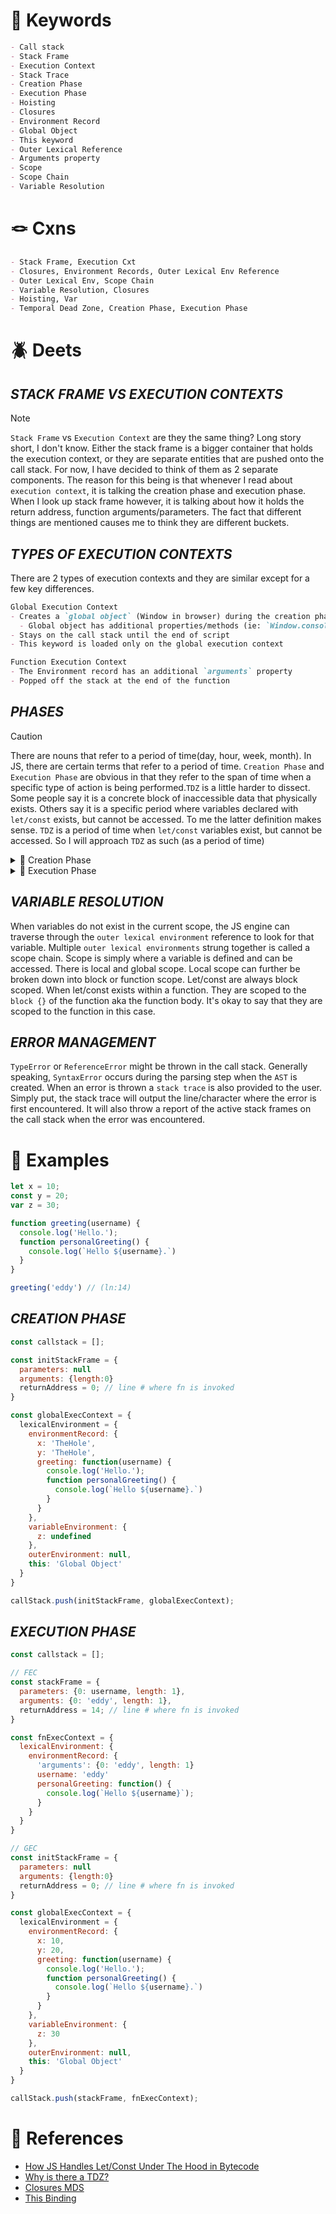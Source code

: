 <!--==================-->
# 🔑 Keywords
<!--==================-->
```md
- Call stack
- Stack Frame
- Execution Context
- Stack Trace
- Creation Phase
- Execution Phase
- Hoisting
- Closures
- Environment Record
- Global Object
- This keyword
- Outer Lexical Reference
- Arguments property
- Scope
- Scope Chain
- Variable Resolution
```
<!--==================-->
# 🪢 Cxns
<!--==================-->
```md
- Stack Frame, Execution Cxt
- Closures, Environment Records, Outer Lexical Env Reference
- Outer Lexical Env, Scope Chain
- Variable Resolution, Closures
- Hoisting, Var
- Temporal Dead Zone, Creation Phase, Execution Phase
```

<!--==================-->
# 🪲 Deets
<!--==================-->
## _STACK FRAME VS EXECUTION CONTEXTS_
> [!Note]
> `Stack Frame` vs `Execution Context` are they the same thing? Long story short, I don't know. Either the stack frame is a bigger container that holds the execution context, or they are separate entities that are pushed onto the call stack. For now, I have decided to think of them as 2 separate components. The reason for this being is that whenever I read about `execution context`, it is talking the creation phase and execution phase. When I look up stack frame however, it is talking about how it holds the return address, function arguments/parameters. The fact that different things are mentioned causes me to think they are different buckets.

## _TYPES OF EXECUTION CONTEXTS_
There are 2 types of execution contexts and they are similar except for a few key differences.

```md
Global Execution Context
- Creates a `global object` (Window in browser) during the creation phase
  - Global object has additional properties/methods (ie: `Window.console`)
- Stays on the call stack until the end of script
- This keyword is loaded only on the global execution context

Function Execution Context
- The Environment record has an additional `arguments` property
- Popped off the stack at the end of the function
```

## _PHASES_
> [!Caution]
> There are nouns that refer to a period of time(day, hour, week, month). In JS, there are certain terms that refer to a period of time. `Creation Phase` and `Execution Phase` are obvious in that they refer to the span of time when a specific type of action is being performed.`TDZ` is a little harder to dissect. Some people say it is a concrete block of inaccessible data that physically exists. Others say it is a specific period where variables declared with `let/const` exists, but cannot be accessed. To me the latter definition makes sense. `TDZ` is a period of time when `let/const` variables exist, but cannot be accessed. So I will approach `TDZ` as such (as a period of time)

<details><summary>🐝 Creation Phase</summary>

> This is the 1st part of the execution context. Memory allocation is created for local variables. JS sets up the structure for scope chain through the outer lexical env reference. The function itself and its outer lexical environment are bundled and form a `closure`. This `closure` is used whenever there needs to be variable resolution. This closure lives in the heap.

```md
* Execution context is pushed onto the call stack (This *creates the fn* in the perspective of the js engine)
* Memory Allocation: Stored in Env Record
  - Hoisting: Moved to the top
    - `Var` declared variables are hoisted and initialized to `undefined`
    - Fn declarations are hoisted in their entirety
  - `Let/const` variables are declared but not initialized to any value. They remain in a state called `TDZ` until the execution phase.
    - Under the hood, using bytecode, variables with `let/const` are assigned to the value of `TheHole` which refers to an absence of value.
* Closures are created
  - Outer Environment Record points to parent fn's reference
  - `Closure`: combination of a fn bundled together with references to its lexical env. Practically speaking, this means fns retain variables from parent scope even after parent fn has finished executing.
    - Closure is essentially environment record and its outer lexical environment that is given a name (fn identifier)
```

> Closure is a concrete noun. It exists in reality. It is not a noun describing an abstract concept like love or peace. Closure is a combination of a function with its outer lexical environment.
>
> Often times, people will define closures by its effects. For instance, they might say closure is the ability of an inner function to remember its parent function even after the parent function has executed. This is true. > This is more aptly described as one capability of a closure. It describes what a closure does. It does not define what a closure is.
</details>

<details><summary>🐝 Execution Phase</summary>

> During the execution phase, the interpreter goes line by line and executes code. Whenever there is a `=` operator the affected variable is assigned a value. If no value is given, the variable is initialized to `undefined`. Statements are executed. Further function calls are pushed to the call stack.

> The closure lives in the heap. But if it persists unnecessarily, it consumes memory. There has to be a better way. JS garbage collection can detect closures that aren't used and then `mark and sweep` them. Generally speaking, if a function doesn't have any inner functions, the closure does not need to persist. It can be garbage collected when a function is finished running. If however, an inner function exists, the closure should remain within the heap because it might be of use in the future. Note that closures only pertain to functions. It does not pertain to other block scopes.

</details>

## _VARIABLE RESOLUTION_
When variables do not exist in the current scope, the JS engine can traverse through the `outer lexical environment` reference to look for that variable. Multiple `outer lexical environments` strung together is called a scope chain. Scope is simply where a variable is defined and can be accessed. There is local and global scope. Local scope can further be broken down into block or function scope. Let/const are always block scoped. When let/const exists within a function. They are scoped to the `block {}` of the function aka the function body. It's okay to say that they are scoped to the function in this case.

## _ERROR MANAGEMENT_
`TypeError` or `ReferenceError` might be thrown in the call stack. Generally speaking, `SyntaxError` occurs during the parsing step when the `AST` is created. When an error is thrown a `stack trace` is also provided to the user. Simply put, the stack trace will output the line/character where the error is first encountered. It will also throw a report of the active stack frames on the call stack when the error was encountered.

<!--==================-->
# 🧪 Examples
<!--==================-->
```js
let x = 10;
const y = 20;
var z = 30;

function greeting(username) {
  console.log('Hello.');
  function personalGreeting() {
    console.log(`Hello ${username}.`)
  }
}

greeting('eddy') // (ln:14)
```

## _CREATION PHASE_
```js
const callstack = [];

const initStackFrame = {
  parameters: null
  arguments: {length:0}
  returnAddress = 0; // line # where fn is invoked
}

const globalExecContext = {
  lexicalEnvironment = {
    environmentRecord: {
      x: 'TheHole',
      y: 'TheHole',
      greeting: function(username) {
        console.log('Hello.');
        function personalGreeting() {
          console.log(`Hello ${username}.`)
        }
      }
    },
    variableEnvironment: {
      z: undefined
    },
    outerEnvironment: null,
    this: 'Global Object'
  }
}

callStack.push(initStackFrame, globalExecContext);
```

## _EXECUTION PHASE_
```js
const callstack = [];

// FEC
const stackFrame = {
  parameters: {0: username, length: 1},
  arguments: {0: 'eddy', length: 1},
  returnAddress = 14; // line # where fn is invoked
}

const fnExecContext = {
  lexicalEnvironment: {
    environmentRecord: {
      'arguments': {0: 'eddy', length: 1}
      username: 'eddy'
      personalGreeting: function() {
        console.log(`Hello ${username}`);
      }
    }
  }
}

// GEC
const initStackFrame = {
  parameters: null
  arguments: {length:0}
  returnAddress = 0; // line # where fn is invoked
}

const globalExecContext = {
  lexicalEnvironment = {
    environmentRecord: {
      x: 10,
      y: 20,
      greeting: function(username) {
        console.log('Hello.');
        function personalGreeting() {
          console.log(`Hello ${username}.`)
        }
      }
    },
    variableEnvironment: {
      z: 30
    },
    outerEnvironment: null,
    this: 'Global Object'
  }
}

callStack.push(stackFrame, fnExecContext);
```

<!--==================-->
# 📗 References
<!--==================-->
- [How JS Handles Let/Const Under The Hood in Bytecode](https://www.youtube.com/watch?v=MZYDzfxyxic)
- [Why is there a TDZ?](https://2ality.com/2015/10/why-tdz.html)
- [Closures MDS](https://developer.mozilla.org/en-US/docs/Web/JavaScript/Closures)
- [This Binding](https://medium.com/nerd-for-tech/understanding-this-binding-in-javascript-86687397c76d)
